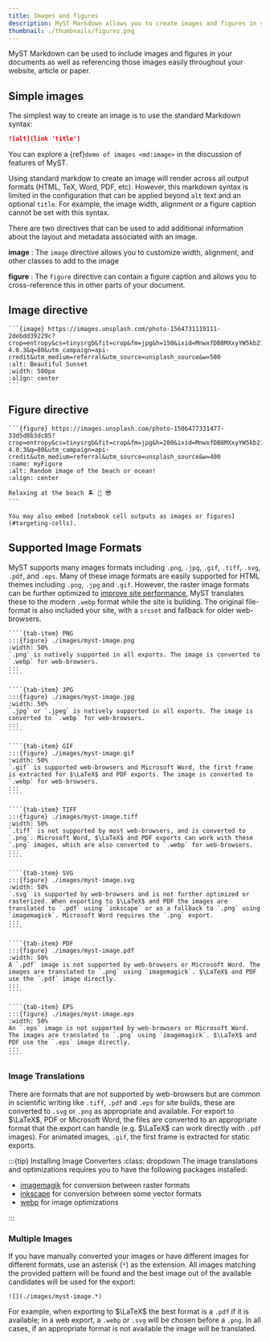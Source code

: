 ```yaml
---
title: Images and figures
description: MyST Markdown allows you to create images and figures in your documents, including cross-referencing content throughout your pages.
thumbnail: ./thumbnails/figures.png
---
```


MyST Markdown can be used to include images and figures in your documents as well as referencing those images easily throughout your website, article or paper.

## Simple images

The simplest way to create an image is to use the standard Markdown syntax:

```md
![alt](link 'title')
```

You can explore a {ref}`demo of images <md:image>` in the discussion of [](./commonmark.md) features of MyST.

Using standard markdow to create an image will render across all output formats (HTML, TeX, Word, PDF, etc). However, this markdown syntax is limited in the configuration that can be applied beyond `alt` text and an optional `title`. For example, the image width, alignment or a figure caption cannot be set with this syntax.

There are two directives that can be used to add additional information about the layout and metadata associated with an image.

**image**
: The `image` directive allows you to customize width, alignment, and other classes to add to the image

**figure**
: The `figure` directive can contain a figure caption and allows you to cross-reference this in other parts of your document.

## Image directive

````{myst}
```{image} https://images.unsplash.com/photo-1564731119111-2debdd39229c?crop=entropy&cs=tinysrgb&fit=crop&fm=jpg&h=150&ixid=MnwxfDB8MXxyYW5kb218MHx8c3Vuc2V0fHx8fHx8MTY3NjgzNDAzNg&ixlib=rb-4.0.3&q=80&utm_campaign=api-credit&utm_medium=referral&utm_source=unsplash_source&w=500
:alt: Beautiful Sunset
:width: 500px
:align: center
```
````

## Figure directive

````{myst}
```{figure} https://images.unsplash.com/photo-1506477331477-33d5d8b3dc85?crop=entropy&cs=tinysrgb&fit=crop&fm=jpg&h=200&ixid=MnwxfDB8MXxyYW5kb218MHx8YmVhY2gsb2NlYW58fHx8fHwxNjc2ODM0MTMy&ixlib=rb-4.0.3&q=80&utm_campaign=api-credit&utm_medium=referral&utm_source=unsplash_source&w=400
:name: myFigure
:alt: Random image of the beach or ocean!
:align: center

Relaxing at the beach 🏝 🌊 😎
```
````

```{note}
You may also embed [notebook cell outputs as images or figures](#targeting-cells).
```

## Supported Image Formats

MyST supports many images formats including `.png`, `.jpg`, `.gif`, `.tiff`, `.svg`, `.pdf`, and `.eps`.
Many of these image formats are easily supported for HTML themes including `.png`, `.jpg` and `.gif`. However, the raster image formats can be further optimized to [improve site performance](./accessibility-and-performance.md), MyST translates these to the modern `.webp` format while the site is building. The original file-format is also included your site, with a `srcset` and fallback for older web-browsers.

`````{tab-set}
````{tab-item} PNG
:::{figure} ./images/myst-image.png
:width: 50%
`.png` is natively supported in all exports. The image is converted to `.webp` for web-browsers.
:::
````

````{tab-item} JPG
:::{figure} ./images/myst-image.jpg
:width: 50%
`.jpg` or `.jpeg` is natively supported in all exports. The image is converted to `.webp` for web-browsers.
:::
````

````{tab-item} GIF
:::{figure} ./images/myst-image.gif
:width: 50%
`.gif` is supported web-browsers and Microsoft Word, the first frame is extracted for $\LaTeX$ and PDF exports. The image is converted to `.webp` for web-browsers.
:::
````

````{tab-item} TIFF
:::{figure} ./images/myst-image.tiff
:width: 50%
`.tiff` is not supported by most web-browsers, and is converted to `.png`. Microsoft Word, $\LaTeX$ and PDF exports can work with these `.png` images, which are also converted to `.webp` for web-browsers.
:::
````

````{tab-item} SVG
:::{figure} ./images/myst-image.svg
:width: 50%
`.svg` is supported by web-browsers and is not further optimized or rasterized. When exporting to $\LaTeX$ and PDF the images are translated to `.pdf` using `inkscape` or as a fallback to `.png` using `imagemagick`. Microsoft Word requires the `.png` export.
:::
````

````{tab-item} PDF
:::{figure} ./images/myst-image.pdf
:width: 50%
A `.pdf` image is not supported by web-browsers or Microsoft Word. The images are translated to `.png` using `imagemagick`. $\LaTeX$ and PDF use the `.pdf` image directly.
:::
````

````{tab-item} EPS
:::{figure} ./images/myst-image.eps
:width: 50%
An `.eps` image is not supported by web-browsers or Microsoft Word. The images are translated to `.png` using `imagemagick`. $\LaTeX$ and PDF use the `.eps` image directly.
:::
````
`````

### Image Translations

There are formats that are not supported by web-browsers but are common in scientific writing like `.tiff`, `.pdf` and `.eps` for site builds, these are converted to `.svg` or `.png` as appropriate and available. For export to $\LaTeX$, PDF or Microsoft Word, the files are converted to an appropriate format that the export can handle (e.g. $\LaTeX$ can work directly with `.pdf` images). For animated images, `.gif`, the first frame is extracted for static exports.

:::{tip} Installing Image Converters
:class: dropdown
The image translations and optimizations requires you to have the following packages installed:

- [imagemagik](https://imagemagick.org/) for conversion between raster formats
- [inkscape](https://inkscape.org/) for conversion between some vector formats
- [webp](https://developers.google.com/speed/webp) for image optimizations

:::

### Multiple Images

If you have manually converted your images or have different images for different formats, use an asterisk (`*`) as the extension. All images matching the provided pattern will be found and the best image out of the available candidates will be used for the export:

```text
![](./images/myst-image.*)
```

For example, when exporting to $\LaTeX$ the best format is a `.pdf` if it is available; in a web export, a `.webp` or `.svg` will be chosen before a `.png`. In all cases, if an appropriate format is not available the image will be translated.
